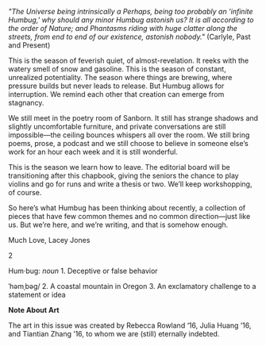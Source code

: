<p><em>"The Universe being intrinsically a Perhaps, being too probably an 'infinite Humbug,' why should any minor Humbug astonish us? It is all according to the order of Nature; and Phantasms riding with huge clatter along the streets, from end to end of our existence, astonish nobody." </em>(Carlyle, Past and Present) </p><p>This is the season of feverish quiet, of almost-revelation. It reeks with the watery smell of snow and gasoline. This is the season of constant, unrealized potentiality. The season where things are brewing, where pressure builds but never leads to release. But Humbug allows for interruption. We remind each other that creation can emerge from stagnancy. </p><p>We still meet in the poetry room of Sanborn. It still has strange shadows and slightly uncomfortable furniture, and private conversations are still impossible—the ceiling bounces whispers all over the room. We still bring poems, prose, a podcast and we still choose to believe in someone else’s work for an hour each week and it is still wonderful. </p><p>This is the season we learn how to leave. The editorial board will be transitioning after this chapbook, giving the seniors the chance to play violins and go for runs and write a thesis or two. We’ll keep workshopping, of course. </p><p>So here’s what Humbug has been thinking about recently, a collection of pieces that have few common themes and no common direction—just like us. But we’re here, and we’re writing, and that is somehow enough. </p><p>Much Love, Lacey Jones </p><p>2 </p><p>Hum·bug: <em>noun </em>1. Deceptive or false behavior </p><p>ˈhəmˌbəɡ/ 2. A coastal mountain in Oregon 3. An exclamatory challenge to a statement or idea </p><p><strong>Note About Art </strong></p><p>The art in this issue was created by Rebecca Rowland ‘16, Julia Huang ’16, and Tiantian Zhang ’16, to whom we are (still) eternally indebted. </p>